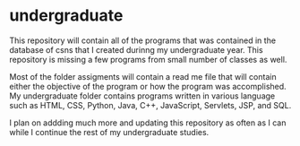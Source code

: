 # undergraduate
This repository will contain all of the programs that was contained in the database of csns that I created durinng my undergraduate year.
This repository is missing a few programs from small number of classes as well.

Most of the folder assigments will contain a read me file that will contain either the objective of the program or how the program
was accomplished. My undergraduate folder contains programs written in various language such as HTML, CSS, Python, Java, C++,
JavaScript, Servlets, JSP, and SQL. 

I plan on addding much more and updating this repository as often as I can while I continue the rest of my undergraduate studies.
